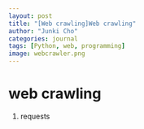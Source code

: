 ```yaml
---
layout: post
title: "[Web crawling]Web crawling"
author: "Junki Cho"
categories: journal
tags: [Python, web, programming]
image: webcrawler.png
---
```

# web crawling

1. requests
